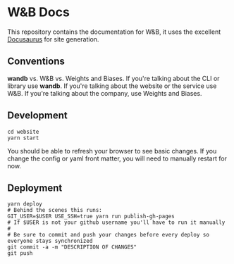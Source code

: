 # W&B Docs

This repository contains the documentation for W&B, it uses the excellent [Docusaurus](https://docusaurus.io) for site generation.

## Conventions

**wandb** vs. W&B vs. Weights and Biases.  If you're talking about the CLI or library use **wandb**.  If you're talking about the website or the service use W&B.  If you're talking about the company, use Weights and Biases.

## Development

```shell
cd website
yarn start
```

You should be able to refresh your browser to see basic changes.  If you change the config or yaml front matter, you will need to manually restart for now.

## Deployment

```shell
yarn deploy
# Behind the scenes this runs:
GIT_USER=$USER USE_SSH=true yarn run publish-gh-pages
# If $USER is not your github username you'll have to run it manually
#
# Be sure to commit and push your changes before every deploy so everyone stays synchronized
git commit -a -m "DESCRIPTION OF CHANGES"
git push
```
